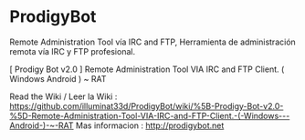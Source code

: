 # ProdigyBot
Remote Administration Tool vía IRC and FTP, Herramienta de administración remota vía IRC y FTP profesional.

[ Prodigy Bot v2.0 ] Remote Administration Tool VIA IRC and FTP Client. ( Windows Android ) ~ RAT

Read the Wiki / Leer la Wiki : https://github.com/illuminat33d/ProdigyBot/wiki/%5B-Prodigy-Bot-v2.0-%5D-Remote-Administration-Tool-VIA-IRC-and-FTP-Client.-(-Windows---Android-)-~-RAT
Mas informacion : http://prodigybot.net
